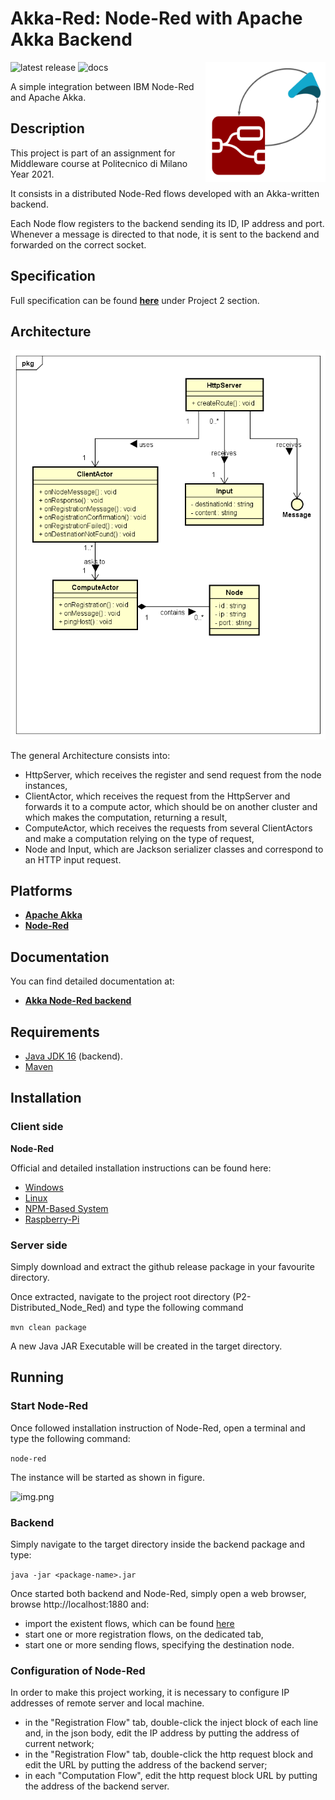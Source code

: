 # Akka-Red: Node-Red with Apache Akka Backend

<img src=".github/images/akka-node.png" width=192px height=192 px align="right" >

![latest release](https://img.shields.io/github/v/release/ArmelliniFederico/Middleware?color=green)
![docs](https://img.shields.io/badge/docs-javadoc-brightgreen)

A simple integration between IBM Node-Red and Apache Akka.

## Description

This project is part of an assignment for Middleware course at Politecnico di Milano Year 2021.

It consists in a distributed Node-Red flows developed with an Akka-written backend.

Each Node flow registers to the backend sending its ID, IP address and port. Whenever a message is directed to that
node, it is sent to the backend and forwarded on the correct socket.

## Specification

Full specification can be found [**here**](../specs/specification.pdf) under Project 2 section.

## Architecture

![lel](.github/images/UML.png)

The general Architecture consists into:

- HttpServer, which receives the register and send request from the node instances,
- ClientActor, which receives the request from the HttpServer and forwards it to a compute actor, which should be on another cluster and which makes the computation, returning a result,
- ComputeActor, which receives the requests from several ClientActors and make a computation relying on the type of request,
- Node and Input, which are Jackson serializer classes and correspond to an HTTP input request.

## Platforms

- [**Apache Akka**](https://akka.io/)
- [**Node-Red**](https://nodered.org/)

## Documentation

You can find detailed documentation at:
- [**Akka Node-Red backend**](https://pirox4256.github.io/node-red-javadocs/)

## Requirements

- [Java JDK 16](https://openjdk.java.net/projects/jdk/16/) (backend).
- [Maven](https://maven.apache.org/)

## Installation

### Client side

**Node-Red**

Official and detailed installation instructions can be found here:
- [Windows](https://nodered.org/docs/getting-started/windows)
- [Linux](https://nodered.org/docs/getting-started/local)
- [NPM-Based System](https://github.com/node-red/linux-installers)
- [Raspberry-Pi](https://nodered.org/docs/getting-started/raspberrypi)


### Server side

Simply download and extract the github release package in your favourite directory.

Once extracted, navigate to the project root directory (P2-Distributed_Node_Red) and type the following command

```mvn clean package```

A new Java JAR Executable will be created in the target directory.

## Running

### Start Node-Red

Once followed installation instruction of Node-Red, open a terminal and type the following command:

```node-red```

The instance will be started as shown in figure.

![img.png](.github/images/img.png)

### Backend

Simply navigate to the target directory inside the backend package and type:

```java -jar <package-name>.jar```

Once started both backend and Node-Red, simply open a web browser, browse http://localhost:1880 and:
- import the existent flows, which can be found [here](.github/json/flows.json)
- start one or more registration flows, on the dedicated tab,
- start one or more sending flows, specifying the destination node.

### Configuration of Node-Red
In order to make this project working, it is necessary to configure IP addresses of remote server and local machine.

- in the "Registration Flow" tab, double-click the inject block of each line and, in the json body, edit the IP address by putting the address of current network;
- in the "Registration Flow" tab, double-click the http request block and edit the URL by putting the address of the backend server;
- in each "Computation Flow", edit the http request block URL by putting the address of the backend server.